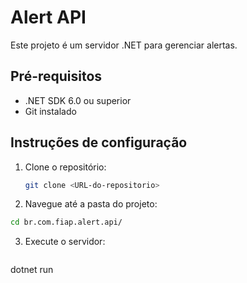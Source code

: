# Alert API

Este projeto é um servidor .NET para gerenciar alertas.

## Pré-requisitos

- .NET SDK 6.0 ou superior
- Git instalado

## Instruções de configuração

1. Clone o repositório:
   ```bash
   git clone <URL-do-repositorio>

2. Navegue até a pasta do projeto:
  ```bash
  cd br.com.fiap.alert.api/
```

3. Execute o servidor:
   ```bash
  dotnet run
```

